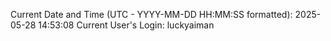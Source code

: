 Current Date and Time (UTC - YYYY-MM-DD HH:MM:SS formatted): 2025-05-28 14:53:08
Current User's Login: luckyaiman
